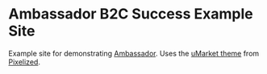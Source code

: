 # Ambassador B2C Success Example Site

Example site for demonstrating [Ambassador](https://www.getambassador.com). Uses the [uMarket theme](https://wrapbootstrap.com/theme/umarket-modern-responsive-ecommerce-WB054TF88) from [Pixelized](http://www.pixelized.cz/).
